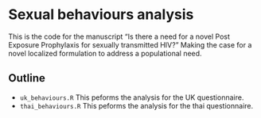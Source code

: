 # Sexual behaviours analysis
This is the code for the manuscript “Is there a need for a novel Post Exposure Prophylaxis for sexually transmitted HIV?” Making the case for a novel localized formulation to address a populational need.

## Outline
- `uk_behaviours.R` This peforms the analysis for the UK questionnaire.
- `thai_behaviours.R` This peforms the analysis for the thai questionnaire.
